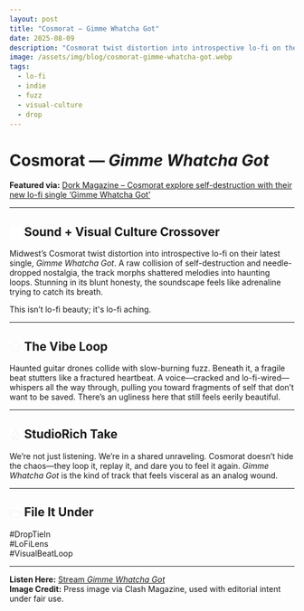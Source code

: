 ```yaml
---
layout: post
title: "Cosmorat — Gimme Whatcha Got"
date: 2025-08-09
description: "Cosmorat twist distortion into introspective lo-fi on their latest single — a raw collision of self-destruction and needle-dropped nostalgia."
image: /assets/img/blog/cosmorat-gimme-whatcha-got.webp
tags:
  - lo-fi
  - indie
  - fuzz
  - visual-culture
  - drop
---
```


# Cosmorat — _Gimme Whatcha Got_

**Featured via:** [Dork Magazine – Cosmorat explore self-destruction with their new lo-fi single ‘Gimme Whatcha Got’](https://readdork.com/news/cosmorat-gimme-whatcha-got/)

---

## <img src="/assets/ui/musicnote.svg" alt="Music Note icon" style="width: 1em; vertical-align: middle;" /> Sound + Visual Culture Crossover

Midwest’s Cosmorat twist distortion into introspective lo-fi on their latest single, _Gimme Whatcha Got_. A raw collision of self-destruction and needle-dropped nostalgia, the track morphs shattered melodies into haunting loops. Stunning in its blunt honesty, the soundscape feels like adrenaline trying to catch its breath.

This isn’t lo-fi beauty; it's lo-fi aching.

---

## <img src="/assets/ui/eyes-closed-face.svg" alt="Eyes Closed Face icon" style="width: 1em; vertical-align: middle;" /> The Vibe Loop

Haunted guitar drones collide with slow-burning fuzz. Beneath it, a fragile beat stutters like a fractured heartbeat. A voice—cracked and lo-fi-wired—whispers all the way through, pulling you toward fragments of self that don’t want to be saved. There’s an ugliness here that still feels eerily beautiful.

---

## <img src="/assets/ui/fire.svg" alt="Fire icon" style="width: 1em; vertical-align: middle;" /> StudioRich Take

We’re not just listening. We’re in a shared unraveling. Cosmorat doesn’t hide the chaos—they loop it, replay it, and dare you to feel it again. _Gimme Whatcha Got_ is the kind of track that feels visceral as an analog wound.

---

## <img src="/assets/ui/folder.svg" alt="Folder icon" style="width: 1em; vertical-align: middle;" /> File It Under

#DropTieIn  
#LoFiLens  
#VisualBeatLoop

---

**Listen Here:** [Stream _Gimme Whatcha Got_](https://readdork.com/news/cosmorat-gimme-whatcha-got/)  
**Image Credit:** Press image via Clash Magazine, used with editorial intent under fair use.
